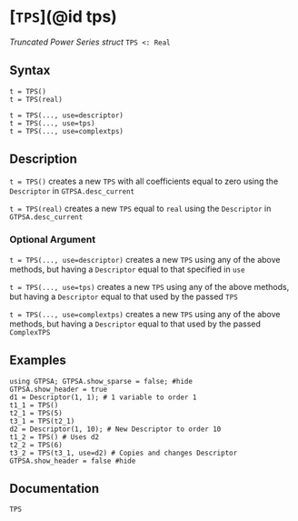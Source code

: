 # [`TPS`](@id tps)
*Truncated Power Series struct*
```TPS <: Real```
## Syntax
```
t = TPS()
t = TPS(real)

t = TPS(..., use=descriptor)
t = TPS(..., use=tps)
t = TPS(..., use=complextps)
```

## Description
`t = TPS()` creates a new `TPS` with all coefficients equal to zero using the `Descriptor` in `GTPSA.desc_current`

`t = TPS(real)` creates a new `TPS` equal to `real` using the `Descriptor` in `GTPSA.desc_current`

### Optional Argument

`t = TPS(..., use=descriptor)` creates a new `TPS` using any of the above methods, but having a `Descriptor` equal to that specified in `use`

`t = TPS(..., use=tps)` creates a new `TPS` using any of the above methods, but having a `Descriptor` equal to that used by the passed `TPS`

`t = TPS(..., use=complextps)` creates a new `TPS` using any of the above methods, but having a `Descriptor` equal to that used by the passed  `ComplexTPS`


## Examples
```@repl desc
using GTPSA; GTPSA.show_sparse = false; #hide
GTPSA.show_header = true
d1 = Descriptor(1, 1); # 1 variable to order 1
t1_1 = TPS()
t2_1 = TPS(5)
t3_1 = TPS(t2_1)
d2 = Descriptor(1, 10); # New Descriptor to order 10
t1_2 = TPS() # Uses d2
t2_2 = TPS(6)
t3_2 = TPS(t3_1, use=d2) # Copies and changes Descriptor
GTPSA.show_header = false #hide
```

## Documentation
```@docs
TPS
```